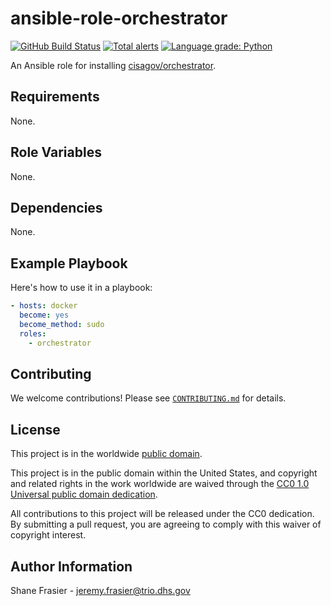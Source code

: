 # ansible-role-orchestrator #

[![GitHub Build Status](https://github.com/cisagov/ansible-role-orchestrator/workflows/build/badge.svg)](https://github.com/cisagov/ansible-role-orchestrator/actions)
[![Total alerts](https://img.shields.io/lgtm/alerts/g/cisagov/ansible-role-orchestrator.svg?logo=lgtm&logoWidth=18)](https://lgtm.com/projects/g/cisagov/ansible-role-orchestrator/alerts/)
[![Language grade: Python](https://img.shields.io/lgtm/grade/python/g/cisagov/ansible-role-orchestrator.svg?logo=lgtm&logoWidth=18)](https://lgtm.com/projects/g/cisagov/ansible-role-orchestrator/context:python)

An Ansible role for installing
[cisagov/orchestrator](https://github.com/cisagov/orchestrator).

## Requirements ##

None.

## Role Variables ##

None.

## Dependencies ##

None.

## Example Playbook ##

Here's how to use it in a playbook:

```yaml
- hosts: docker
  become: yes
  become_method: sudo
  roles:
    - orchestrator
```

## Contributing ##

We welcome contributions!  Please see [`CONTRIBUTING.md`](CONTRIBUTING.md) for
details.

## License ##

This project is in the worldwide [public domain](LICENSE).

This project is in the public domain within the United States, and
copyright and related rights in the work worldwide are waived through
the [CC0 1.0 Universal public domain
dedication](https://creativecommons.org/publicdomain/zero/1.0/).

All contributions to this project will be released under the CC0
dedication. By submitting a pull request, you are agreeing to comply
with this waiver of copyright interest.

## Author Information ##

Shane Frasier - <jeremy.frasier@trio.dhs.gov>
